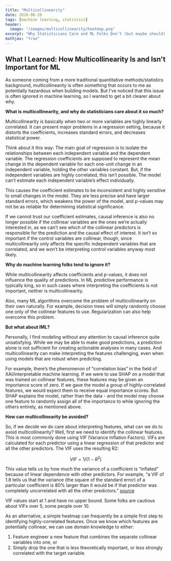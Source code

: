 ```yaml
---
title: "Multicollinearity"
date: 2020-06-20
tags: [machine learning, statistics]
header: 
  image: "/images/multicollinearity/heatmap.png"
excerpt: "Why Statisticians Care and ML Folks Don’t (but maybe should)."
mathjax: "true"
---
```


## What I Learned: How Multicollinearity Is and Isn't Important for ML

As someone coming from a more traditional quantitative methods/statistics background, multicollinearity is often something that occurs to me as potentially hazardous when building models. But I’ve noticed that this issue is often ignored in machine learning, so I wanted to get a bit clearer about why.

**What is multicollinearity, and why do statisticians care about it so much?**

Multicollinearity is basically when two or more variables are highly linearly correlated. It can present major problems in a regression setting, because it distorts the coefficients, increases standard errors, and decreases statistical power.

Think about it this way: The main goal of regression is to isolate the relationships between each independent variable and the dependent variable. The regression coefficients are supposed to represent the mean change in the dependent variable for each one-unit change in an independent variable, holding the other variables constant. But, if the independent variables are highly correlated, this isn’t possible. The model can’t estimate each independent variable’s effect individually. 

This causes the coefficient estimates to be inconsistent and highly sensitive to small changes in the model. They are less precise and have larger standard errors, which weakens the power of the model, and p-values may not be as reliable for determining statistical significance. 

If we cannot trust our coefficient estimates, causal inference is also no longer possible if the collinear variables are the ones we’re actually interested in, as we can’t see which of the collinear predictors is responsible for the prediction and the causal effect of interest. It isn’t so important if the control variables are collinear, though, since multicollinearity only affects the specific independent variables that are correlated, and we won’t be interpreting control variables anyway most likely. 


**Why do machine learning folks tend to ignore it?**

While multicollinearity affects coefficients and p-values, it does not influence the quality of predictions. In ML predictive performance is typically king, so in such cases where interpreting the coefficients is not important, neither is multicollinearity.

Also, many ML algorithms overcome the problem of multicollinearity on their own naturally. For example, decision trees will simply randomly choose one only of the collinear features to use. Regularization can also help overcome this problem.


**But what about IML?**

Personally, I find modeling without any attention to causal inference quite unsatisfying. While we may be able to make good predictions, a prediction alone is not sufficient for creating actionable analyses in many cases. And multicollinearity can make interpreting the features challenging, even when using models that are robust when predicting.

For example, there’s the phenomenon of “correlation bias” in the field of XAI/interpretable machine learning. If we were to use SHAP on a model that was trained on collinear features, these features may be given an importance score of zero. If we gave the model a group of highly-correlated features, we would expect them to receive equal importance scores. But SHAP explains the model, rather than the data - and the model may choose one feature to randomly assign all of the importance to while ignoring the others entirely, as mentioned above.


**How can multicollinearity be avoided?**

So, if we decide we do care about interpreting features, what can we do to avoid multicollinearity? Well, first we need to identify the collinear features. This is most commonly done using VIF (Variance Inflation Factors). 
VIFs are calculated for each predictor using a linear regression of that predictor and all the other predictors. The VIF uses the resulting R2:

$$ VIF = 1/(1-R^2) $$

This value tells us by how much the variance of a coefficient is “inflated” because of linear dependence with other predictors. For example, “a VIF of 1.8 tells us that the variance (the square of the standard error) of a particular coefficient is 80% larger than it would be if that predictor was completely uncorrelated with all the other predictors.” [source](https://statisticalhorizons.com/multicollinearity)

VIF values start at 1 and have no upper bound. Some folks are cautious about VIFs over 5, some people over 10. 

As an alternative, a simple heatmap can frequently be a simple first step to identifying highly-correlated features.
Once we know which features are potentially collinear, we can use domain knowledge to either:

1. Feature engineer a new feature that combines the separate collinear variables into one, or 
2. Simply drop the one that is less theoretically important, or less strongly correlated with the target variable.
